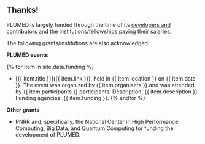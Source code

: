 Thanks!
-----------------------------

PLUMED is largely funded through the time of its [developers and contributors](/people) and the institutions/fellowships paying their salaries.

The following grants/institutions are also acknowledged:

__PLUMED events__

{% for item in site.data.funding %}
- [{{ item.title }}]({{ item.link }}), held in {{ item.location }} on {{ item.date }}. The event was organized by {{ item.organisers }} and was attended by {{ item.participants }} participants. Description: {{ item.description }}. Funding agencies: {{ item.funding }}.
{% endfor %}

__Other grants__

- PNRR and, specifically, the National Center in High Performance Computing, Big Data, and Quantum Computing for funding the development of PLUMED.
